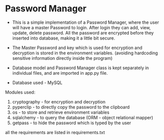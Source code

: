 # Password Manager
* This is a simple implementation of a Password Manager, where the user will have a master Password to login. After login they can add, view, update, delete password. All the password are encrypted before they inserted into database, making it a little bit secure.

* The Master Password and key which is used for encryption and decryption is stored in the environment variables. (avoiding hardcoding sensitive information directly inside the program)

* Database model and Password Manager class is kept separately in individual files, and are  imported in app.py file.
* Database used - MySQL

Modules used:
1. cryptography - for encryption and decryption
1. pyperclip    - to directly copy the password to the clipboard
1. os           - to store and retrieve environment variables
1. sqlalchemy   - to query the database (ORM - object relational mapper)
1. getpass      - to hide the password which is typed by the user

all the requirements are listed in requirements.txt

